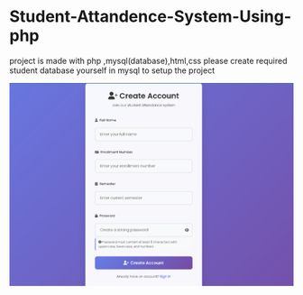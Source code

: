 # Student-Attandence-System-Using-php
project is made with php ,mysql(database),html,css 
please create required student database yourself in mysql to setup the project



![attandance system ](attandance_system.png)
